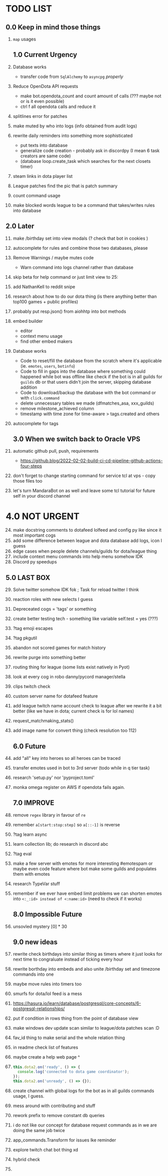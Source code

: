 # TODO LIST
   ## 0.0 Keep in mind those things
1. `map` usages

   ## 1.0 Current Urgency
2. Database works
   * transfer code from `SqlAlchemy` to `asyncpg` *properly*
3. Reduce OpenDota API requests 
   * make bot.opendota_count and count amount of calls (??? maybe not or is it even possible) 
   * ctrl f all opendota calls and reduce it
4. splitlines error for patches
5. make muted by who into logs (info obtained from audit logs)
6. rewrite daily reminders into something more sophisticated 
    * put texts into database
    * generalize code creation - probably ask in discordpy (I mean 6 task creators are same code)
    * (database loop.create_task which searches for the next closets timer)
7. steam links in dota player list
8. League patches find the pic that is patch summary
9. count command usage
10. make blocked words league to be a command that takes/writes rules into database

   ## 2.0 Later 
11. make /birthday set into view modals (? check that bot in cookies )
12. autocomplete for rules and combine those two databases, please
13. Remove Warnings / maybe mutes code
    * Warn command into logs channel rather than database
14. skip beta for help command or just limit view to 25:
15. add NathanKell to reddit snipe
16. research about how to do our dota thing (is there anything better than top100 games + public profiles)
17. probably put resp.json() from aiohhtp into bot methods
18. embed builder
    * editor 
    * context menu usage 
    * find other embed makers
19. Database works
    * Code to reset/fill the database from the scratch where it's applicable (ie. `emotes`, `users`, `botinfo`)
    * Code to fill in gaps into the database where something could happened while bot was offline like check if the bot is in all guilds for `guilds` db or that users didn't join the server, skipping database addition 
    * Code to download/backup the database with the bot command or with `click.command`
    * delete unnecessary tables we made (dfmatches_asa, xxx_guilds)
    * remove milestone_achieved column
    * timestamp with time zone for time-aware > tags.created and others
20. autocomplete for tags

    ## 3.0 When we switch back to Oracle VPS
21. automatic github pull, push, requirements
     * https://github.blog/2022-02-02-build-ci-cd-pipeline-github-actions-four-steps
22. don't forget to change starting command for service tcl at vps - copy those files too
23. let's turn MandaraBot on as well and leave some tcl tutorial for future self in your discord channel

   # 4.0 NOT URGENT
24. make docstring comments to dotafeed lolfeed and config py like since it most important cogs
25. add some difference between league and dota database add logs, icon I guess
26. edge cases when people delete channels/guilds for dota/league thing
27. include context menu commands into help menu somehow IDK
28. Discord py speedups

   ## 5.0 LAST BOX
29. Solve twitter somehow IDK fok ; Task for reload twitter I think 
30. reaction roles with new selects I guess
31. Depreceated cogs = 'tags' or something
32. create better testing tech - something like variable self.test = yes (???)
33. ?tag emoji escapes 
34. ?tag pkgutil
35. abandon not scored games for match history
36. rewrite purge into something better
37. routing thing for league (some lists exist natively in Pyot)
38. look at every cog in robo danny/pycord manager/stella
39. clips twitch check 
40. custom server name for dotafeed feature
41. add league twitch name account check to league after we rewrite it a bit better (like we have in dota; current check is for lol names)
42. request_matchmaking_stats()
43. add image name for convert thing (check resolution too 112)

    ## 6.0 Future
44. add "all" key into heroes so all heroes can be traced
45. transfer emotes used in bot to 3rd server (todo while in q tier task)
46. research 'setup.py' nor 'pyproject.toml'
47. monka omega register on AWS if opendota fails again.

    ## 7.0 IMPROVE
48. remove `regex` library in favour of `re`
49. remember `a[start:stop:step]` so `a[::-1]` is reverse
50. ?tag learn async
51. learn collection lib; do research in discord abc
52. ?tag eval
53. make a few server with emotes for more interesting #emotespam or maybe even code feature where bot make some guilds and populates them with emotes
54. research TypeVar stuff
55. remember if we ever have embed limit problems we can shorten emotes into `<:_:id> instead of <:name:id>` (need to check if it works)

    ## 8.0 Impossible Future
56. unsovled mystery [0] * 30

    ## 9.0 new ideas
57. rewrite check birthdays into similar thing as timers where it just looks for next time to congraluate instead of ticking every hour
58. rewrite borthday into embeds and also unite /birthday set and timezone commands into one 
59. maybe move rules into timers too
60. smurfs for dota/lol feed is a mess
61. https://hasura.io/learn/database/postgresql/core-concepts/6-postgresql-relationships/
62. put if condition in rows thing from the point of database view 
63. make windows dev update scan similar to league/dota patches scan :D
64. fav_id thing to make serial and the whole relation thing
65. in readme check list of features
66. maybe create a help web page ^
67. ```typescript
    this.dota2.on('ready', () => {
      console.log('connected to dota game coordinator');
    });
    this.dota2.on('unready', () => {});
    ```
68. create channel with global logs for the bot as in all guilds commands usage, I guess.
69. mess around with contributing and stuff
70. rework prefix to remove constant db queries
71. i do not like our concept for database request commands as in we are doing the same job twice
72. app_commands.Transform for issues lke reminder
73. explore twitch chat bot thing xd
74. hybrid check
75. 